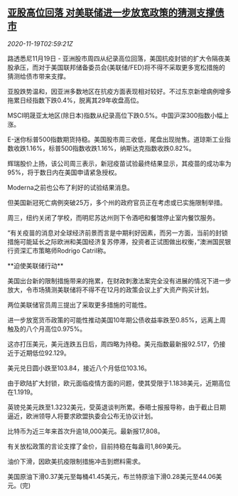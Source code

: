 <!--1605756194000-->
[亚股高位回落 对美联储进一步放宽政策的猜测支撑债市](https://cn.reuters.com/article/asia-financial-markets-1119-thur-idCNKBS27Z0AG)
------

<div><i>2020-11-19T02:59:21Z</i></div><p>路透悉尼11月19日 - 亚洲股市周四从纪录高位回落，美国抗疫封锁的扩大令隔夜美股承压，而对于美国联邦储备委员会(美联储/FED)将不得不采取更多宽松措施的猜测给债市带来支撑。</p><p>亚股跌势温和，因亚洲多数地区在抗疫方面表现相对较好。不过东京新增病例增多拖累日经指数下跌0.4%，脱离其29年收盘高位。</p><p>MSCI明晟亚太地区(除日本)指数从纪录高位下跌0.5%。中国沪深300指数小幅上涨。</p><p>E-迷你标普500指数期货持稳。美国股市周三收低，尾盘出现抛售。道琼斯工业指数收跌1.16%，标普500指数收跌1.16%，纳斯达克指数收跌0.82%。</p><p>辉瑞股价上扬，该公司周三表示，新冠疫苗试验最终结果显示，其疫苗的成功率为95%，将于数日内在美国申请紧急授权。</p><p>Moderna之前也公布了利好的试验结果消息。</p><p>但美国新冠死亡病例突破25万，多个州的政府官员正在考虑或已实施限制举措。</p><p>周三，纽约关闭了学校，而明尼苏达州则下令酒吧和餐馆停止室内餐饮服务。</p><p>“有关疫苗的消息对全球经济前景而言是中期利好因素，而另一方面，当前的封锁措施可能延长之际欧洲和美国经济复苏停滞，投资者正试图做出权衡，”澳洲国民银行资深汇市策略师Rodrigo Catril称。</p><p>**迫使美联储行动**</p><p>美国出台新的限制措施带来的拖累，在财政刺激法案完全没有进展的情况下进一步放大，令市场猜测美联储将不得不在12月的政策会议上扩大资产购买计划。</p><p>两位美联储官员周三提出了采取更多措施的可能性。</p><p>进一步放宽货币政策的可能性推动美国10年期公债收益率跌至0.85%，远离上周触及的八个月高位0.975%。</p><p>这亦打压美元，美元连跌五日后，周四略为持稳。美元指数最新报92.517，仍接近于近期低位92.129。</p><p>美元兑日圆小跌至103.84，接近八个月低位103.16。</p><p>由于欧陆扩大封锁，欧元面临疫情方面的问题，使其受限于1.1838美元，近期高位在1.1919。</p><p>英镑兑美元跌至1.3232美元，受英退谈判所累。泰晤士报报导称，由于截止日期逼近，欧洲领导人将要求欧盟执委会公布无协议计划。</p><p>比特币为近三年来首次升逾18,000美元。最新报17,808。</p><p>有关放松政策的言论支撑了金价，目前持稳在每盎司1,869美元。</p><p>油价下滑，因欧美抗疫限制措施冲击到燃料需求。</p><p>美国原油下滑0.37美元至每桶41.45美元，布兰特原油下滑0.28美元至44.06美元。(完)</p>

